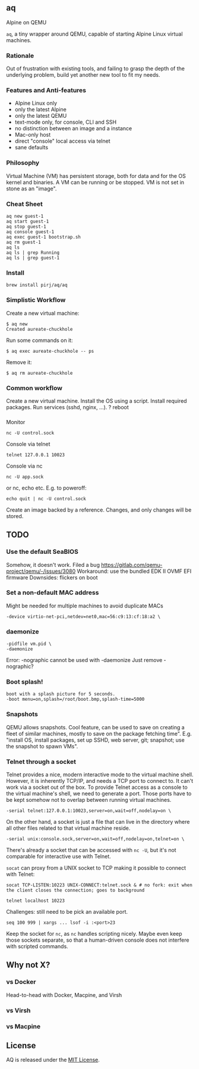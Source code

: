 ## aq

Alpine on QEMU

`aq`, a tiny wrapper around QEMU, capable of starting Alpine Linux virtual machines.

### Rationale

Out of frustration with existing tools, and failing to grasp the depth of the underlying problem, build yet another new tool to fit my needs.

### Features and Anti-features

 - Alpine Linux only
 - only the latest Alpine
 - only the latest QEMU
 - text-mode only, for console, CLI and SSH
 - no distinction between an image and a instance
 - Mac-only host
 - direct "console" local access via telnet
 - sane defaults

### Philosophy

Virtual Machine (VM) has persistent storage, both for data and for the OS kernel and binaries.
A VM can be running or be stopped.
VM is not set in stone as an "image".

### Cheat Sheet

    aq new guest-1
    aq start guest-1
    aq stop guest-1
    aq console guest-1
    aq exec guest-1 bootstrap.sh
    aq rm guest-1
    aq ls
    aq ls | grep Running
    aq ls | grep guest-1

### Install

    brew install pirj/aq/aq

### Simplistic Workflow

Create a new virtual machine:

    $ aq new
    Created aureate-chuckhole

Run some commands on it:

    $ aq exec aureate-chuckhole -- ps

Remove it:

    $ aq rm aureate-chuckhole

### Common workflow

Create a new virtual machine.
Install the OS using a script.
Install required packages.
Run services (sshd, nginx, ...).
? reboot

### 

Monitor

    nc -U control.sock

Console via telnet

    telnet 127.0.0.1 10023

Console via nc

    nc -U app.sock

or nc, echo etc. E.g. to poweroff:

    echo quit | nc -U control.sock

Create an image backed by a reference. Changes, and only changes will be stored.

## TODO

### Use the default SeaBIOS

Somehow, it doesn't work. Filed a bug https://gitlab.com/qemu-project/qemu/-/issues/3080
Workaround: use the bundled EDK II OVMF EFI firmware
Downsides: flickers on boot

### Set a non-default MAC address

Might be needed for multiple machines to avoid duplicate MACs

    -device virtio-net-pci,netdev=net0,mac=56:c9:13:cf:18:a2 \

### daemonize

    -pidfile vm.pid \
    -daemonize

Error:
    -nographic cannot be used with -daemonize
Just remove -nographic?

### Boot splash!

    boot with a splash picture for 5 seconds.
    -boot menu=on,splash=/root/boot.bmp,splash-time=5000

### Snapshots

QEMU allows snapshots. Cool feature, can be used to save on creating a fleet of similar machines, mostly to save on the package fetching time". E.g. "install OS, install packages, set up SSHD, web server, git; snapshot; use the snapshot to spawn VMs".

### Telnet through a socket

Telnet provides a nice, modern interactive mode to the virtual machine shell.
However, it is inherently TCP/IP, and needs a TCP port to connect to. It can't work via a socket out of the box.
To provide Telnet access as a console to the virtual machine's shell, we need to generate a port.
Those ports have to be kept somehow not to overlap between running virtual machines.

    -serial telnet:127.0.0.1:10023,server=on,wait=off,nodelay=on \

On the other hand, a socket is just a file that can live in the directory where all other files related to that virtual machine reside.

    -serial unix:console.sock,server=on,wait=off,nodelay=on,telnet=on \

There's already a socket that can be accessed with `nc -U`, but it's not comparable for interactive use with Telnet.

`socat` can proxy from a UNIX socket to TCP making it possible to connect with Telnet:

    socat TCP-LISTEN:10223 UNIX-CONNECT:telnet.sock & # no fork: exit when the client closes the connection; goes to background

    telnet localhost 10223

Challenges: still need to be pick an available port.

    seq 100 999 | xargs ... lsof -i :<port>23

Keep the socket for `nc`, as `nc` handles scripting nicely.
Maybe even keep those sockets separate, so that a human-driven console does not interfere with scripted commands.

## Why not X?

### vs Docker

Head-to-head with Docker, Macpine, and Virsh

### vs Virsh

### vs Macpine

## License

AQ is released under the [MIT License](https://opensource.org/licenses/MIT).
